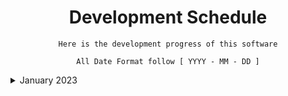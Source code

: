 <div align="center">

# Development Schedule

```
Here is the development progress of this software

All Date Format follow [ YYYY - MM - DD ]
```

</div>

<details>
   <summary> January 2023 </summary>
   
   **`2021 - 11 - 15`**
``` 
1. Start Developer this Project.
2. Complete the functions of play, stop, and pause.
3. Use the select file dialog to open the media file you want to play.
```

</details>
</div>
